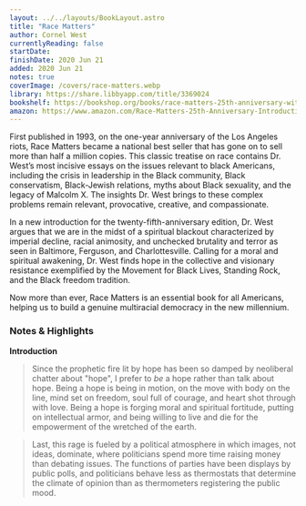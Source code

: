 ```yaml
---
layout: ../../layouts/BookLayout.astro
title: "Race Matters"
author: Cornel West
currentlyReading: false
startDate: 
finishDate: 2020 Jun 21
added: 2020 Jun 21
notes: true
coverImage: /covers/race-matters.webp
library: https://share.libbyapp.com/title/3369024
bookshelf: https://bookshop.org/books/race-matters-25th-anniversary-with-a-new-introduction/9780807008836
amazon: https://www.amazon.com/Race-Matters-25th-Anniversary-Introduction/dp/0807008834
---
```


First published in 1993, on the one-year anniversary of the Los Angeles riots, Race Matters became a national best seller that has gone on to sell more than half a million copies. This classic treatise on race contains Dr. West’s most incisive essays on the issues relevant to black Americans, including the crisis in leadership in the Black community, Black conservatism, Black-Jewish relations, myths about Black sexuality, and the legacy of Malcolm X. The insights Dr. West brings to these complex problems remain relevant, provocative, creative, and compassionate.

In a new introduction for the twenty-fifth-anniversary edition, Dr. West argues that we are in the midst of a spiritual blackout characterized by imperial decline, racial animosity, and unchecked brutality and terror as seen in Baltimore, Ferguson, and Charlottesville. Calling for a moral and spiritual awakening, Dr. West finds hope in the collective and visionary resistance exemplified by the Movement for Black Lives, Standing Rock, and the Black freedom tradition.

Now more than ever, Race Matters is an essential book for all Americans, helping us to build a genuine multiracial democracy in the new millennium.

### Notes & Highlights
**Introduction**
> Since the prophetic fire lit by hope has been so damped by neoliberal chatter about "hope", I prefer to _be_ a hope rather than talk about hope. Being a hope is being in motion, on the move with body on the line, mind set on freedom, soul full of courage, and heart shot through with love. Being a hope is forging moral and spiritual fortitude, putting on intellectual armor, and being willing to live and die for the empowerment of the wretched of the earth.

> Last, this rage is fueled by a political atmosphere in which images, not ideas, dominate, where politicians spend more time raising money than debating issues. The functions of parties have been displays by public polls, and politicians behave less as thermostats that determine the climate of opinion than as thermometers registering the public mood.  
